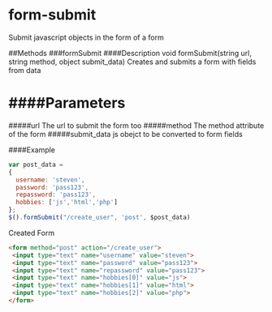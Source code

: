# form-submit
Submit javascript objects in the form of a form

##Methods 
###formSubmit
####Description
void formSubmit(string url, string method, object submit_data)
Creates and submits a form with fields from data

####Parameters
=======
#####url
  The url to submit the form too
#####method 
  The method attribute of the form
#####submit_data 
  js obejct to be converted to form fields
  
####Example
  ```javascript
  var post_data =
  {
    username: 'steven', 
    password: 'pass123',
    repassword: 'pass123',
    hobbies: ['js','html','php']
  };
  $().formSubmit("/create_user", 'post', $post_data)
  ```
  Created Form
  ```html
  <form method="post" action="/create_user">
   <input type="text" name="username" value="steven">
   <input type="text" name="password" value="pass123">
   <input type="text" name="repassword" value="pass123">
   <input type="text" name="hobbies[0]" value="js">
   <input type="text" name="hobbies[1]" value="html">
   <input type="text" name="hobbies[2]" value="php">
  </form>
  ```
  
  
